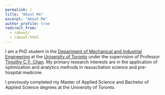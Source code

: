 ```yaml
---
permalink: /
title: "About Me"
excerpt: "About Me"
author_profile: true
redirect_from: 
  - /about/
  - /about.html
---
```


I am a PhD student in the [Department of Mechanical and Industrial Engineering](https://mie.utoronto.ca) at the [University of Toronto](https://www.utoronto.ca) under the supervision of Professor [Timothy C.Y. Chan](http://chan.mie.utoronto.ca). My primary research interests are in the application of optimization and analytics methods in resuscitation science and pre-hospital medicine.

I previously completed my Master of Applied Science and Bachelor of Applied Science degrees at the University of Toronto.